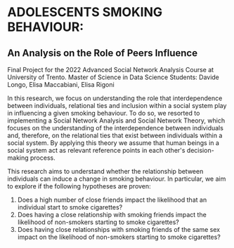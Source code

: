 # ADOLESCENTS SMOKING BEHAVIOUR: 
## An Analysis on the Role of Peers Influence

Final Project for the 2022 Advanced Social Network Analysis Course at University of Trento.
Master of Science in Data Science
Students: Davide Longo, Elisa Maccabiani, Elisa Rigoni

In this research, we focus on understanding the role that interdependence between individuals, relational ties and inclusion within a social system play in influencing a given smoking behaviour. To do so, we resorted to implementing a Social Network Analysis and Social Network Theory, which focuses on the understanding of the interdependence between individuals and, therefore, on the relational ties that exist between individuals within a social system. By applying this theory we assume that human beings in a social system act as relevant reference points in each other's decision-making process.

This research aims to understand whether the relationship between individuals can induce a change in smoking behaviour. In particular, we aim to explore if the following hypotheses are proven:
1. Does a high number of close friends impact the likelihood that an individual start to smoke cigarettes?
2. Does having a close relationship with smoking friends impact the   likelihood of non-smokers starting to smoke cigarettes?
3. Does having close relationships with smoking friends  of the same sex impact on the likelihood of non-smokers starting to smoke cigarettes?
